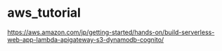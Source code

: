 # aws_tutorial
https://aws.amazon.com/jp/getting-started/hands-on/build-serverless-web-app-lambda-apigateway-s3-dynamodb-cognito/
